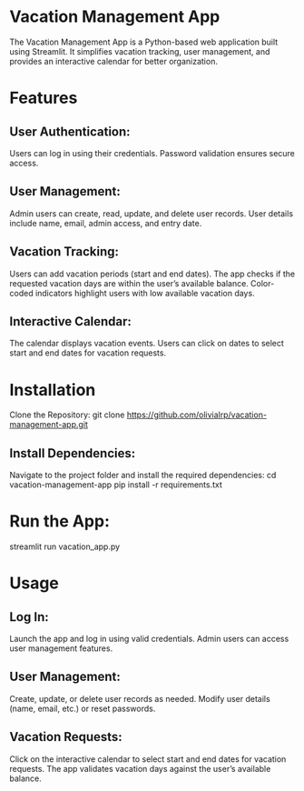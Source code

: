 # Vacation Management App
The Vacation Management App is a Python-based web application built using Streamlit. It simplifies vacation tracking, user management, and provides an interactive calendar for better organization.

# Features
## User Authentication:
Users can log in using their credentials.
Password validation ensures secure access.
## User Management:
Admin users can create, read, update, and delete user records.
User details include name, email, admin access, and entry date.
## Vacation Tracking:
Users can add vacation periods (start and end dates).
The app checks if the requested vacation days are within the user’s available balance.
Color-coded indicators highlight users with low available vacation days.
## Interactive Calendar:
The calendar displays vacation events.
Users can click on dates to select start and end dates for vacation requests.
# Installation
Clone the Repository:
git clone https://github.com/olivialrp/vacation-management-app.git

## Install Dependencies:
Navigate to the project folder and install the required dependencies:
cd vacation-management-app
pip install -r requirements.txt

# Run the App:
streamlit run vacation_app.py

# Usage
## Log In:
Launch the app and log in using valid credentials.
Admin users can access user management features.
## User Management:
Create, update, or delete user records as needed.
Modify user details (name, email, etc.) or reset passwords.
## Vacation Requests:
Click on the interactive calendar to select start and end dates for vacation requests.
The app validates vacation days against the user’s available balance.
